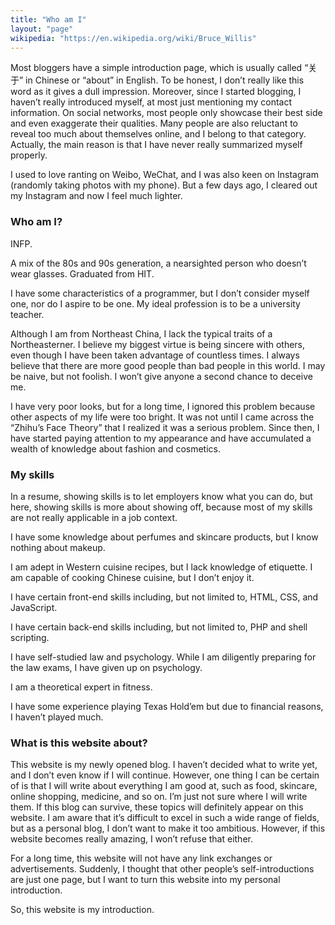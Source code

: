 ```yaml
---
title: "Who am I"
layout: "page"
wikipedia: "https://en.wikipedia.org/wiki/Bruce_Willis"
---
```


Most bloggers have a simple introduction page, which is usually called “关于” in Chinese or “about” in English. To be honest, I don’t really like this word as it gives a dull impression. Moreover, since I started blogging, I haven’t really introduced myself, at most just mentioning my contact information. On social networks, most people only showcase their best side and even exaggerate their qualities. Many people are also reluctant to reveal too much about themselves online, and I belong to that category. Actually, the main reason is that I have never really summarized myself properly.

I used to love ranting on Weibo, WeChat, and I was also keen on Instagram (randomly taking photos with my phone). But a few days ago, I cleared out my Instagram and now I feel much lighter.

### Who am I?

INFP.

A mix of the 80s and 90s generation, a nearsighted person who doesn’t wear glasses. Graduated from HIT.

I have some characteristics of a programmer, but I don’t consider myself one, nor do I aspire to be one. My ideal profession is to be a university teacher.

Although I am from Northeast China, I lack the typical traits of a Northeasterner. I believe my biggest virtue is being sincere with others, even though I have been taken advantage of countless times. I always believe that there are more good people than bad people in this world. I may be naive, but not foolish. I won’t give anyone a second chance to deceive me.

I have very poor looks, but for a long time, I ignored this problem because other aspects of my life were too bright. It was not until I came across the “Zhihu’s Face Theory” that I realized it was a serious problem. Since then, I have started paying attention to my appearance and have accumulated a wealth of knowledge about fashion and cosmetics.

### My skills

In a resume, showing skills is to let employers know what you can do, but here, showing skills is more about showing off, because most of my skills are not really applicable in a job context.

I have some knowledge about perfumes and skincare products, but I know nothing about makeup.

I am adept in Western cuisine recipes, but I lack knowledge of etiquette. I am capable of cooking Chinese cuisine, but I don’t enjoy it.

I have certain front-end skills including, but not limited to, HTML, CSS, and JavaScript.

I have certain back-end skills including, but not limited to, PHP and shell scripting.

I have self-studied law and psychology. While I am diligently preparing for the law exams, I have given up on psychology.

I am a theoretical expert in fitness.

I have some experience playing Texas Hold’em but due to financial reasons, I haven’t played much.

### What is this website about?

This website is my newly opened blog. I haven’t decided what to write yet, and I don’t even know if I will continue. However, one thing I can be certain of is that I will write about everything I am good at, such as food, skincare, online shopping, medicine, and so on. I’m just not sure where I will write them. If this blog can survive, these topics will definitely appear on this website. I am aware that it’s difficult to excel in such a wide range of fields, but as a personal blog, I don’t want to make it too ambitious. However, if this website becomes really amazing, I won’t refuse that either.

For a long time, this website will not have any link exchanges or advertisements. Suddenly, I thought that other people’s self-introductions are just one page, but I want to turn this website into my personal introduction.

So, this website is my introduction.
